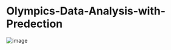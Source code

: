 # Olympics-Data-Analysis-with-Predection

![image](https://github.com/user-attachments/assets/101003bf-9997-4e09-bdf7-b53ada802646)
